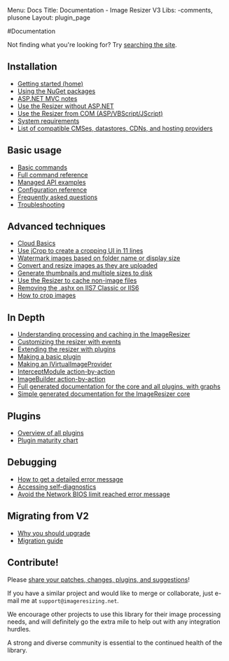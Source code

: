 Menu: Docs
Title: Documentation - Image Resizer V3
Libs: -comments, plusone
Layout: plugin_page

#Documentation

Not finding what you're looking for? Try [searching the site](/search).

## Installation

* [Getting started (home)](/)
* [Using the NuGet packages](/docs/nuget)
* [ASP.NET MVC notes](/docs/mvc)
* [Use the Resizer without ASP.NET](/docs/howto/use-without-asp-net)
* [Use the Resizer from COM (ASP/VBScript/JScript)](/docs/howto/use-from-com)
* [System requirements](/docs/requirements)
* [List of compatible CMSes, datastores, CDNs, and hosting providers](/docs/workswith)

## Basic usage

* [Basic commands](/docs/basics)
* [Full command reference](/docs/reference)
* [Managed API examples](/docs/managed)
* [Configuration reference](/docs/configuration)
* [Frequently asked questions](/docs/faq)
* [Troubleshooting](/docs/troubleshoot)

## Advanced techniques

* [Cloud Basics](/docs/cloud)
* [Use jCrop to create a cropping UI in 11 lines](http://nathanaeljones.com/573/combining-jcrop-and-server-side-image-resizing/)
* [Watermark images based on folder name or display size](/docs/howto/watermark-by-folder-or-size)
* [Convert and resize images as they are uploaded](/docs/howto/upload-and-resize)
* [Generate thumbnails and multiple sizes to disk](/docs/howto/generate-versions)
* [Use the Resizer to cache non-image files](/docs/howto/cache-non-images)
* [Removing the .ashx on IIS7 Classic or IIS6](/docs/cleanurls)
* [How to crop images](/docs/howto/crop)

## In Depth

* [Understanding processing and caching in the ImageResizer](/docs/process-and-cache)
* [Customizing the resizer with events](/docs/events) 
* [Extending the resizer with plugins](/docs/plugins/extending) 
* [Making a basic plugin](/docs/plugins/basics) 
* [Making an IVirtualImageProvider](/docs/plugins/virtualimageprovider) 
* [InterceptModule action-by-action](/docs/interceptmodule) 
* [ImageBuilder action-by-action](/docs/plugins/imagebuilder)
* [Full generated documentation for the core and all plugins, with graphs](http://documentation.imageresizing.net/doxygen/namespaces.html)
* [Simple generated documentation for the ImageResizer core](http://documentation.imageresizing.net/docu/)

## Plugins

* [Overview of all plugins](/plugins)
* [Plugin maturity chart](/plugins/maturity)

## Debugging

* [How to get a detailed error message](/docs/geterror)
* [Accessing self-diagnostics](/plugins/diagnostics)
* [Avoid the Network BIOS limit reached error message](/docs/howto/avoid-network-limit)

## Migrating from V2

* [Why you should upgrade](/docs/2to3/)
* [Migration guide](/docs/2to3/guide)

## Contribute!

Please [share your patches, changes, plugins, and suggestions](/docs/contribute)!

If you have a similar project and would like to merge or collaborate, just e-mail me at `support@imageresizing.net`.

We encourage other projects to use this library for their image processing needs, and will definitely go the extra mile to help out with any integration hurdles.

A strong and diverse community is essential to the continued health of the library. 


